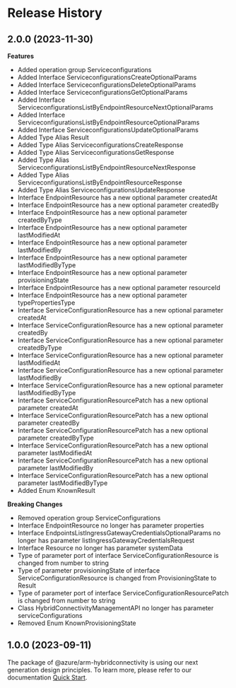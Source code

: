 # Release History
    
## 2.0.0 (2023-11-30)
    
**Features**

  - Added operation group Serviceconfigurations
  - Added Interface ServiceconfigurationsCreateOptionalParams
  - Added Interface ServiceconfigurationsDeleteOptionalParams
  - Added Interface ServiceconfigurationsGetOptionalParams
  - Added Interface ServiceconfigurationsListByEndpointResourceNextOptionalParams
  - Added Interface ServiceconfigurationsListByEndpointResourceOptionalParams
  - Added Interface ServiceconfigurationsUpdateOptionalParams
  - Added Type Alias Result
  - Added Type Alias ServiceconfigurationsCreateResponse
  - Added Type Alias ServiceconfigurationsGetResponse
  - Added Type Alias ServiceconfigurationsListByEndpointResourceNextResponse
  - Added Type Alias ServiceconfigurationsListByEndpointResourceResponse
  - Added Type Alias ServiceconfigurationsUpdateResponse
  - Interface EndpointResource has a new optional parameter createdAt
  - Interface EndpointResource has a new optional parameter createdBy
  - Interface EndpointResource has a new optional parameter createdByType
  - Interface EndpointResource has a new optional parameter lastModifiedAt
  - Interface EndpointResource has a new optional parameter lastModifiedBy
  - Interface EndpointResource has a new optional parameter lastModifiedByType
  - Interface EndpointResource has a new optional parameter provisioningState
  - Interface EndpointResource has a new optional parameter resourceId
  - Interface EndpointResource has a new optional parameter typePropertiesType
  - Interface ServiceConfigurationResource has a new optional parameter createdAt
  - Interface ServiceConfigurationResource has a new optional parameter createdBy
  - Interface ServiceConfigurationResource has a new optional parameter createdByType
  - Interface ServiceConfigurationResource has a new optional parameter lastModifiedAt
  - Interface ServiceConfigurationResource has a new optional parameter lastModifiedBy
  - Interface ServiceConfigurationResource has a new optional parameter lastModifiedByType
  - Interface ServiceConfigurationResourcePatch has a new optional parameter createdAt
  - Interface ServiceConfigurationResourcePatch has a new optional parameter createdBy
  - Interface ServiceConfigurationResourcePatch has a new optional parameter createdByType
  - Interface ServiceConfigurationResourcePatch has a new optional parameter lastModifiedAt
  - Interface ServiceConfigurationResourcePatch has a new optional parameter lastModifiedBy
  - Interface ServiceConfigurationResourcePatch has a new optional parameter lastModifiedByType
  - Added Enum KnownResult

**Breaking Changes**

  - Removed operation group ServiceConfigurations
  - Interface EndpointResource no longer has parameter properties
  - Interface EndpointsListIngressGatewayCredentialsOptionalParams no longer has parameter listIngressGatewayCredentialsRequest
  - Interface Resource no longer has parameter systemData
  - Type of parameter port of interface ServiceConfigurationResource is changed from number to string
  - Type of parameter provisioningState of interface ServiceConfigurationResource is changed from ProvisioningState to Result
  - Type of parameter port of interface ServiceConfigurationResourcePatch is changed from number to string
  - Class HybridConnectivityManagementAPI no longer has parameter serviceConfigurations
  - Removed Enum KnownProvisioningState
    
    
## 1.0.0 (2023-09-11)

The package of @azure/arm-hybridconnectivity is using our next generation design principles. To learn more, please refer to our documentation [Quick Start](https://aka.ms/js-track2-quickstart).
